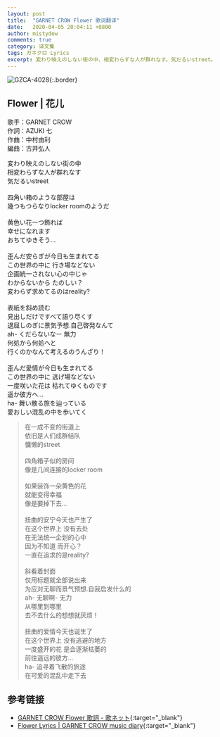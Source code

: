 ```yaml
---
layout: post
title:  "GARNET CROW Flower 歌词翻译"
date:   2020-04-05 20:04:11 +0800
author: mistydew
comments: true
category: 译文集
tags: ガネクロ Lyrics
excerpt: 変わり映えのしない街の中、相変わらずな人が群れなす。気だるいstreet。
---
```

![GZCA-4028](https://crowsub.github.io/assets/images/discography/single/GZCA-4028.jpg){:.border}

## Flower | 花儿

歌手：GARNET CROW<br>
作詞：AZUKI 七<br>
作曲：中村由利<br>
編曲：古井弘人

<div class="lyric-original">
<p>
変わり映えのしない街の中<br>
相変わらずな人が群れなす<br>
気だるいstreet<br>
<br>
四角い箱のような部屋は<br>
幾つもつらなりlocker roomのようだ<br>
<br>
黄色い花一つ飾れば<br>
幸せになれます<br>
おちてゆきそう…<br>
<br>
歪んだ安らぎが今日も生まれてる<br>
この世界の中に 行き場などない<br>
企画統一されない心の中じゃ<br>
わからないから たのしい？<br>
変わらず求めてるのはreality?<br>
<br>
表紙を斜め読む<br>
見出しだけですべて語り尽くす<br>
退屈しのぎに景気予想.自己啓発なんて<br>
ah- くだらないなー 無力<br>
何処から何処へと<br>
行くのかなんて考えるのうんざり！<br>
<br>
歪んだ愛情が今日も生まれてる<br>
この世界の中に 逃げ場などない<br>
一度咲いた花は 枯れてゆくものです<br>
遥か彼方へ…<br>
ha- 舞い散る旅を辿っている<br>
愛おしい混乱の中を歩いてく
</p>
</div>

<div class="lyric-translation">
<blockquote>
在一成不变的街道上<br>
依旧是人们成群结队<br>
慵懒的street<br>
<br>
四角箱子似的房间<br>
像是几间连接的locker room<br>
<br>
如果装饰一朵黄色的花<br>
就能变得幸福<br>
像是要掉下去…<br>
<br>
扭曲的安宁今天也产生了<br>
在这个世界上 没有去处<br>
在无法统一企划的心中<br>
因为不知道 而开心？<br>
一直在追求的是reality?<br>
<br>
斜看着封面<br>
仅用标题就全部说出来<br>
为应对无聊而景气预想.自我启发什么的<br>
ah- 无聊啊- 无力<br>
从哪里到哪里<br>
去不去什么的想想就厌烦！<br>
<br>
扭曲的爱情今天也诞生了<br>
在这个世界上 没有逃避的地方<br>
一度盛开的花 是会逐渐枯萎的<br>
前往遥远的彼方…<br>
ha- 追寻着飞散的旅途<br>
在可爱的混乱中走下去
</blockquote>
</div>

## 参考链接

* [GARNET CROW Flower 歌詞 - 歌ネット](https://www.uta-net.com/song/21025){:target="_blank"}
* [Flower Lyrics \| GARNET CROW music diary](https://crowsub.github.io/lyrics/original/Flower.html){:target="_blank"}
